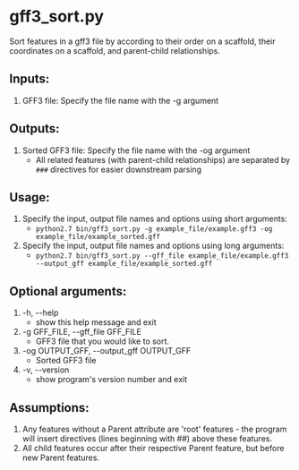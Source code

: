 # gff3_sort.py 

Sort features in a gff3 file by according to their order on a scaffold, their coordinates on a scaffold, and parent-child relationships.

## Inputs:
1. GFF3 file: Specify the file name with the -g argument

## Outputs:
1. Sorted GFF3 file: Specify the file name with the -og argument
    - All related features (with parent-child relationships) are separated by `###` directives for easier downstream parsing

## Usage:
1. Specify the input, output file names and options using short arguments:
    - `python2.7 bin/gff3_sort.py -g example_file/example.gff3 -og example_file/example_sorted.gff`
2. Specify the input, output file names and options using long arguments:
    - `python2.7 bin/gff3_sort.py --gff_file example_file/example.gff3 --output_gff example_file/example_sorted.gff`

## Optional arguments:

1. -h, --help            
    - show this help message and exit
2. -g GFF_FILE, --gff_file GFF_FILE
    - GFF3 file that you would like to sort.
3. -og OUTPUT_GFF, --output_gff OUTPUT_GFF
    - Sorted GFF3 file
4. -v, --version         
    - show program's version number and exit

## Assumptions:

1. Any features without a Parent attribute are 'root' features - the program will insert  directives (lines beginning with ##) above these features.
2. All child features occur after their respective Parent feature, but before new Parent features. 
